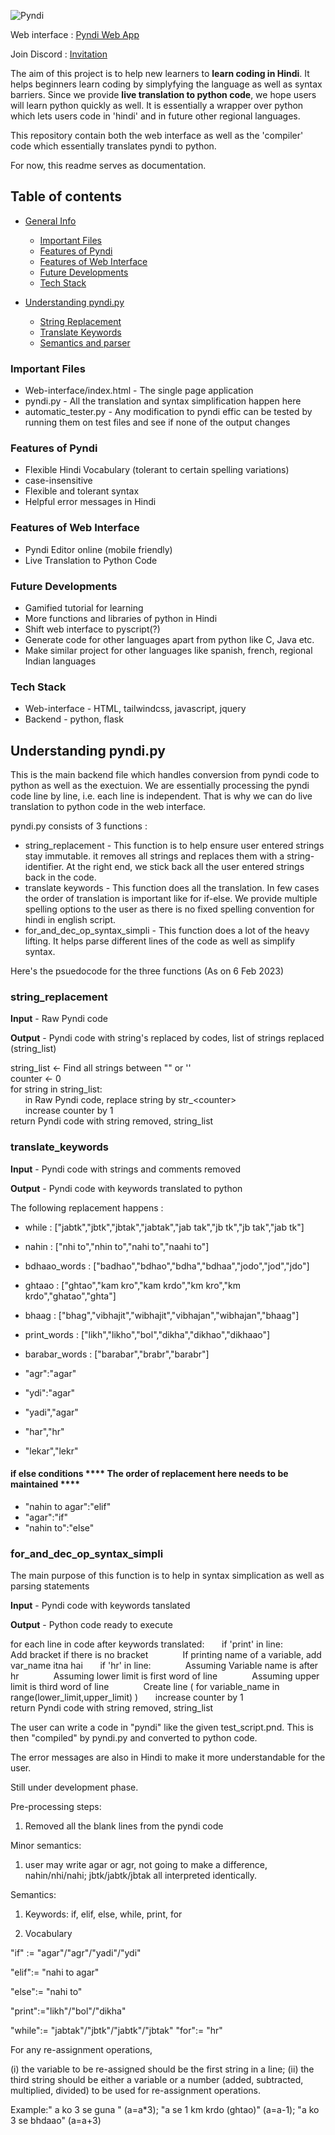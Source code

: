 
![Pyndi](https://i.postimg.cc/52w5dqk0/pyndi-logo.png)

Web interface : [Pyndi Web App](https://pyndi.netlify.app)

Join Discord : [Invitation](https://discord.gg/tSH8f2vufQ)

The aim of this project is to help new learners to **learn coding in Hindi**. It helps beginners learn coding by simplyfying the language as well as syntax barriers. Since we provide **live translation to python code**, we hope users will learn python quickly as well. It is essentially a wrapper over python which lets users code in 'hindi' and in future other regional languages.

This repository contain both the web interface as well as the 'compiler' code which essentially translates pyndi to python.

For now, this readme serves as documentation.

## Table of contents
* [General Info](https://github.com/ach4l/pyndi#important-files)

    - [Important Files](https://github.com/ach4l/pyndi#important-files)
    - [Features of Pyndi](https://github.com/ach4l/pyndi#features-of-pyndi)
    - [Features of Web Interface](https://github.com/ach4l/pyndi#features-of-web-interface)
    - [Future Developments](https://github.com/ach4l/pyndi#future-developments)
    - [Tech Stack](https://github.com/ach4l/pyndi#tech-stack)

* [Understanding pyndi.py](https://github.com/ach4l/pyndi#understanding-pyndipy)

    - [String Replacement](https://github.com/ach4l/pyndi#string_replacement)
    - [Translate Keywords](https://github.com/ach4l/pyndi#translate_keywords)
    - [Semantics and parser](https://github.com/ach4l/pyndi#for_and_dec_op_syntax_simpli)

### Important Files
- Web-interface/index.html - The single page application
- pyndi.py - All the translation and syntax simplification happen here
- automatic_tester.py - Any modification to pyndi effic can be tested by running them on test files and see if none of the output changes

### Features of Pyndi
- Flexible Hindi Vocabulary (tolerant to certain spelling variations)
- case-insensitive
- Flexible and tolerant syntax
- Helpful error messages in Hindi

### Features of Web Interface
- Pyndi Editor online (mobile friendly)
- Live Translation to Python Code

### Future Developments
- Gamified tutorial for learning
- More functions and libraries of python in Hindi
- Shift web interface to pyscript(?)
- Generate code for other languages apart from python like C, Java etc.
- Make similar project for other languages like spanish, french, regional Indian languages

### Tech Stack
- Web-interface - HTML, tailwindcss, javascript, jquery
- Backend - python, flask


## Understanding pyndi.py

This is the main backend file which handles conversion from pyndi code to python as well as the exectuion. We are essentially processing the pyndi code line by line, i.e. each line is independent. That is why we can do live translation to python code in the web interface.

pyndi.py consists of 3 functions : 
- string_replacement - This function is to help ensure user entered strings stay immutable. it removes all strings and replaces them with a string-identifier. At the right end, we stick back all the user entered strings back in the code.
- translate keywords - This function does all the translation. In few cases the order of translation is important like for if-else. We provide multiple spelling options to the user as there is no fixed spelling convention for hindi in english script.
- for_and_dec_op_syntax_simpli - This function does a lot of the heavy lifting. It helps parse different lines of the code as well as simplify syntax.

Here's the psuedocode for the three functions (As on 6 Feb 2023)

### string_replacement

**Input** - Raw Pyndi code

**Output** - Pyndi code with string's replaced by codes, list of strings replaced (string_list)

string_list <- Find all strings between "" or ''  
counter <- 0  
for string in string_list:  
&nbsp;&nbsp;&nbsp;&nbsp;&nbsp;&nbsp;in Raw Pyndi code, replace string by str_\<counter\>  
&nbsp;&nbsp;&nbsp;&nbsp;&nbsp;&nbsp;increase counter by 1  
return Pyndi code with string removed, string_list  

### translate_keywords

**Input** - Pyndi code with strings and comments removed

**Output** - Pyndi code with keywords translated to python

The following replacement happens :

- while : ["jabtk","jbtk","jbtak","jabtak","jab tak","jb tk","jb tak","jab tk"]
- nahin : ["nhi to","nhin to","nahi to","naahi to"]
- bdhaao_words : ["badhao","bdhao","bdha","bdhaa","jodo","jod","jdo"]
- ghtaao : ["ghtao","kam kro","kam krdo","km kro","km krdo","ghatao","ghta"]
- bhaag : ["bhag","vibhajit","wibhajit","vibhajan","wibhajan","bhaag"]
- print_words : ["likh","likho","bol","dikha","dikhao","dikhaao"]
- barabar_words : ["barabar","brabr","barabr"]

- "agr":"agar"  
- "ydi":"agar"
- "yadi","agar"

- "har","hr"
- "lekar","lekr"    

#### if else conditions **** The order of replacement here needs to be maintained ****
- "nahin to agar":"elif"
- "agar":"if"
- "nahin to":"else"

### for_and_dec_op_syntax_simpli

The main purpose of this function is to help in syntax simplication as well as parsing statements

**Input** - Pyndi code with keywords tanslated

**Output** - Python code ready to execute


for each line in code after keywords translated:
 &nbsp;&nbsp;&nbsp;&nbsp;&nbsp;&nbsp;if 'print' in line:
&nbsp;&nbsp;&nbsp;&nbsp;&nbsp;&nbsp;&nbsp;&nbsp;&nbsp;&nbsp;&nbsp;&nbsp; Add bracket if there is no bracket
&nbsp;&nbsp;&nbsp;&nbsp;&nbsp;&nbsp;&nbsp;&nbsp;&nbsp;&nbsp;&nbsp;&nbsp; If printing name of a variable, add var_name itna hai
&nbsp;&nbsp;&nbsp;&nbsp;&nbsp;&nbsp;if 'hr' in line:
&nbsp;&nbsp;&nbsp;&nbsp;&nbsp;&nbsp;&nbsp;&nbsp;&nbsp;&nbsp;&nbsp;&nbsp; Assuming Variable name is after hr
&nbsp;&nbsp;&nbsp;&nbsp;&nbsp;&nbsp;&nbsp;&nbsp;&nbsp;&nbsp;&nbsp;&nbsp; Assuming lower limit is first word of line
&nbsp;&nbsp;&nbsp;&nbsp;&nbsp;&nbsp;&nbsp;&nbsp;&nbsp;&nbsp;&nbsp;&nbsp; Assuming upper limit is third word of line
&nbsp;&nbsp;&nbsp;&nbsp;&nbsp;&nbsp;&nbsp;&nbsp;&nbsp;&nbsp;&nbsp;&nbsp; Create line ( for variable_name in range(lower_limit,upper_limit) )
&nbsp;&nbsp;&nbsp;&nbsp;&nbsp;&nbsp;increase counter by 1  
return Pyndi code with string removed, string_list  


The user can write a code in "pyndi" like the given test_script.pnd. This is then "compiled" by pyndi.py and converted to python code.

The error messages are also in Hindi to make it more understandable for the user.

Still under development phase.






Pre-processing steps:
1. Removed all the blank lines from the pyndi code

Minor semantics:
1. user may write agar or agr, not going to make a difference, nahin/nhi/nahi; jbtk/jabtk/jbtak all interpreted identically.

Semantics:

1. Keywords: if, elif, else, while, print, for

2. Vocabulary
 

"if" :=  "agar"/"agr"/"yadi"/"ydi"

"elif":= "nahi to agar"

"else":= "nahi to"

"print":="likh"/"bol"/"dikha"

"while":= "jabtak"/"jbtk"/"jabtk"/"jbtak"
"for":= "hr"

For any re-assignment operations, 

(i) the variable to be re-assigned should be the first string in a line;
(ii) the third string should be either a variable or a number (added, subtracted, multiplied, divided) to be used for re-assignment operations.


Example:" a ko 3 se guna " (a=a*3); "a  se 1 km krdo (ghtao)" (a=a-1); "a ko 3 se bhdaao" (a=a+3)
